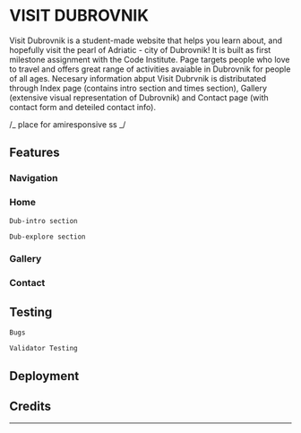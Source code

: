 # VISIT DUBROVNIK

Visit Dubrovnik is a student-made website that helps you learn about, and hopefully visit the pearl of Adriatic - city of Dubrovnik! It is built as first milestone assignment with the Code Institute. Page targets people who love to travel and offers great range of activities avaiable in Dubrovnik for people of all ages. Necesary information abput Visit Dubrvnik is distributated through Index page (contains intro section and times section), Gallery (extensive visual representation of Dubrovnik) and Contact page (with contact form and deteiled contact info).

/_ place for amiresponsive ss _/

## Features

### Navigation

### Home

    Dub-intro section

    Dub-explore section

### Gallery

### Contact

## Testing

    Bugs

    Validator Testing

## Deployment

## Credits

---

